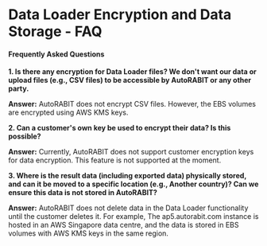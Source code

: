 # Data Loader Encryption and Data Storage - FAQ

#### Frequently Asked Questions

**1. Is there any encryption for Data Loader files? We don't want our data or upload files (e.g., CSV files) to be accessible by AutoRABIT or any other party.**

**Answer:** AutoRABIT does not encrypt CSV files. However, the EBS volumes are encrypted using AWS KMS keys.

**2. Can a customer's own key be used to encrypt their data? Is this possible?**

**Answer:** Currently, AutoRABIT does not support customer encryption keys for data encryption. This feature is not supported at the moment.

**3. Where is the result data (including exported data) physically stored, and can it be moved to a specific location (e.g., Another country)? Can we ensure this data is not stored in AutoRABIT?**

**Answer:** AutoRABIT does not delete data in the Data Loader functionality until the customer deletes it.  For example, The ap5.autorabit.com instance is hosted in an AWS Singapore data centre, and the data is stored in EBS volumes with AWS KMS keys in the same region.
